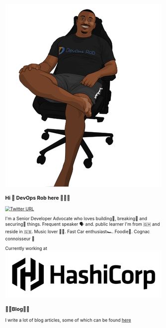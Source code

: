 ![alt text](IMG_20200918_113835_850.png)
### Hi 👋 DevOps Rob here 👨🏿‍💻
[![Twitter URL](https://img.shields.io/twitter/url/https/twitter.com/bukotsunikki.svg?style=social&label=Follow%20%40devops_rob)](https://twitter.com/devops_rob)

I'm a Senior Developer Advocate who loves building🧱, breaking🔨 and securing🔐 things. Frequent speaker 🗣 and. public learner I'm from 🇬🇭 and reside in 🇬🇧. Music lover 🎵🎶. Fast Car enthusiast🏎. Foodie🍲. Cognac connoisseur 🥃

Currently working at ![alt text](HashiCorp_PrimaryLogo_Black_RGB.png)

### ✍🏿Blog✍🏿
I write a lot of blog articles, some of which can be found [here](https://www.devopsrob.com/resources/)
<!--
**devops-rob/devops-rob** is a ✨ _special_ ✨ repository because its `README.md` (this file) appears on your GitHub profile.

Here are some ideas to get you started:

- 🔭 I’m currently working on ...
- 🌱 I’m currently learning ...
- 👯 I’m looking to collaborate on ...
- 🤔 I’m looking for help with ...
- 💬 Ask me about ...
- 📫 How to reach me: ...
- 😄 Pronouns: ...
- ⚡ Fun fact: ...
-->
